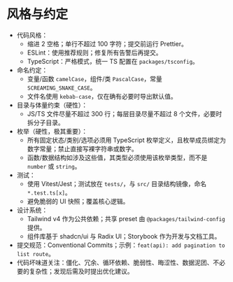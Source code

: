 # 风格与约定

- 代码风格：
  - 缩进 2 空格；单行不超过 100 字符；提交前运行 Prettier。
  - ESLint：使用推荐规则；修复所有告警后再提交。
  - TypeScript：严格模式，统一 TS 配置在 `packages/tsconfig`。
- 命名约定：
  - 变量/函数 `camelCase`，组件/类 `PascalCase`，常量 `SCREAMING_SNAKE_CASE`。
  - 文件名使用 `kebab-case`，仅在确有必要时导出默认值。
- 目录与体量约束（硬性）：
  - JS/TS 文件尽量不超过 300 行；每层目录尽量不超过 8 个文件，必要时拆分子目录。
- 枚举（硬性，极其重要）：
  - 所有固定状态/类别/选项必须用 TypeScript 枚举定义，且枚举成员绑定为数字常量；禁止直接写裸字符串或数字。
  - 函数/数据结构如涉及这些值，其类型必须使用该枚举类型，而不是 `number` 或 `string`。
- 测试：
  - 使用 Vitest/Jest；测试放在 `tests/`，与 `src/` 目录结构镜像，命名 `*.test.ts[x]`。
  - 避免脆弱的 UI 快照；覆盖核心逻辑。
- 设计系统：
  - Tailwind v4 作为公共依赖；共享 preset 由 `@packages/tailwind-config` 提供。
  - 组件库基于 shadcn/ui 与 Radix UI；Storybook 作为开发与文档工具。
- 提交规范：Conventional Commits；示例：`feat(api): add pagination to list route`。
- 代码坏味道关注：僵化、冗余、循环依赖、脆弱性、晦涩性、数据泥团、不必要的复杂性；发现后需及时提出优化建议。